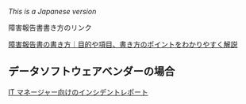 *This is a Japanese version*

障害報告書書き方のリンク

[障害報告書の書き方｜目的や項目、書き方のポイントをわかりやすく解説](https://service.shiftinc.jp/column/5344/)

## データソフトウェアベンダーの場合
[IT マネージャー向けのインシデントレポート](https://exchange.tableau.com/ja-jp/products/437)

